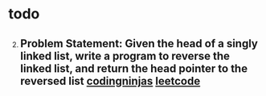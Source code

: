 # todo

2. ## Problem Statement: Given the head of a singly linked list, write a program to reverse the linked list, and return the head pointer to the reversed list [codingninjas](https://www.codingninjas.com/studio/problems/reverse-linked-list_920513) [leetcode](https://leetcode.com/problems/reverse-linked-list/)
